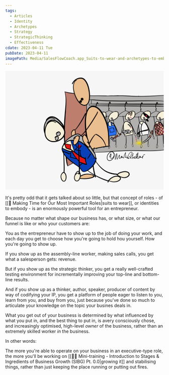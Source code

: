 ```yaml
---
tags:
  - Articles
  - Identity
  - Archetypes
  - Strategy
  - StrategicThinking
  - Effectiveness
cdate: 2023-04-11 Tue
pubDate: 2023-04-11
imagePath: Media/SalesFlowCoach.app_Suits-to-wear-and-archetypes-to-embody_MartinStellar.png
---
```


![](Media/SalesFlowCoach.app_Suits-to-wear-and-archetypes-to-embody_MartinStellar.png)

It's pretty odd that it gets talked about so little, but that concept of roles - of [[📄 Making Time for Our Most Important Roles|suits to wear]], or identities to embody - is an enormously powerful tool for an entrepreneur.

Because no matter what shape our business has, or what size, or what our funnel is like or who your customers are:

You as the entrepreneur have to show up to the job of doing your work, and each day you get to choose how you're going to hold hou yourself. How you're going to show up.

If you show up as the assembly-line worker, making sales calls, you get what a salesperson gets: revenue.

But if you show up as the strategic thinker, you get a really well-crafted testing environment for incrementally improving your top-line and bottom-line results.

And if you show up as a thinker, author, speaker, producer of content by way of codifying your IP, you get a platform of people eager to listen to you, learn from you, and buy from you, just because you've done so much to articulate your knowledge on the topic your busines deals in.

What you get out of your business is determined by what influenced by what you put in, and the best thing to put in, is  avery consciously chose, and increasingly optimised, high-level *owner* of the business, rather than an extremely skilled worker *in* the business.

In other words:

The more you're able to operate on your business in an executive-type role, the more you'll be working on [[👨‍🎓 Mini-training - Introduction to Stages & Ingredients of Business Growth (SIBG) Pt. 0.0|growing it]] and stabilising things, rather than just keeping the place running or putting out fires.
